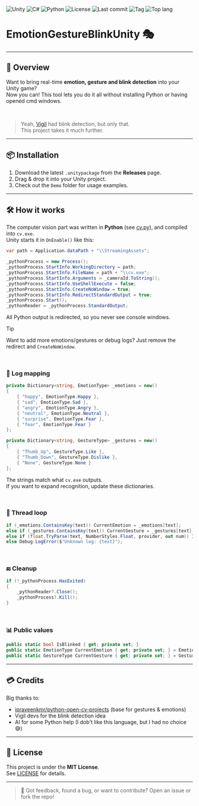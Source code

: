 ![Unity](https://img.shields.io/badge/Unity-unity?logo=Unity&color=%23000000)
![C#](https://img.shields.io/badge/C%23-%23512BD4?logo=.NET)
![Python](https://img.shields.io/badge/Python-3776AB?logo=Python&logoColor=%23ffffff&labelColor=%233776AB)
![License](https://img.shields.io/github/license/HardCodeDev777/EmotionGestureBlinkUnity?color=%2305991d)
![Last commit](https://img.shields.io/github/last-commit/HardCodeDev777/EmotionGestureBlinkUnity?color=%2305991d)
![Tag](https://img.shields.io/github/v/tag/HardCodeDev777/EmotionGestureBlinkUnity)
![Top lang](https://img.shields.io/github/languages/top/HardCodeDev777/EmotionGestureBlinkUnity)

# EmotionGestureBlinkUnity 🎭

---

## 🚀 Overview

Want to bring real-time **emotion, gesture and blink detection** into your Unity game?  
Now you can! This tool lets you do it all without installing Python or having opened cmd windows.

&nbsp;

> Yeah, [Vigil](https://store.steampowered.com/app/3817090) had blink detection, but only that.  
> This project takes it much further.

---

## 📦 Installation

1. Download the latest `.unitypackage` from the **Releases** page.  
2. Drag & drop it into your Unity project.  
3. Check out the `Demo` folder for usage examples.

---

## 🛠️ How it works

The computer vision part was written in **Python** (see [cv.py](<src/Computer Vision/cv.py>)), and compiled into `cv.exe`.  
Unity starts it in `OnEnable()` like this:

```csharp
var path = Application.dataPath + "\\StreamingAssets";

_pythonProcess = new Process();
_pythonProcess.StartInfo.WorkingDirectory = path;
_pythonProcess.StartInfo.FileName = path + "\\cv.exe";
_pythonProcess.StartInfo.Arguments = _cameraId.ToString();
_pythonProcess.StartInfo.UseShellExecute = false;
_pythonProcess.StartInfo.CreateNoWindow = true;
_pythonProcess.StartInfo.RedirectStandardOutput = true;
_pythonProcess.Start();
_pythonReader = _pythonProcess.StandardOutput;
```

All Python output is redirected, so you never see console windows.

> [!TIP]  
> Want to add more emotions/gestures or debug logs? Just remove the redirect and `CreateNoWindow`.

&nbsp;

### 🔑 Log mapping

```csharp
private Dictionary<string, EmotionType> _emotions = new()
{
    { "happy", EmotionType.Happy },
    { "sad", EmotionType.Sad },
    { "angry", EmotionType.Angry },
    { "neutral", EmotionType.Neutral },
    { "surprise", EmotionType.Fear },
    { "fear", EmotionType.Fear }
};

private Dictionary<string, GestureType> _gestures = new()
{
    { "Thumb_Up", GestureType.Like },
    { "Thumb_Down", GestureType.Dislike },
    { "None", GestureType.None }
};
```

The strings match what `cv.exe` outputs.  
If you want to expand recognition, update these dictionaries.

&nbsp;

### 🔄 Thread loop

```csharp
if (_emotions.ContainsKey(text)) CurrentEmotion = _emotions[text];
else if (_gestures.ContainsKey(text)) CurrentGesture = _gestures[text];
else if (float.TryParse(text, NumberStyles.Float, provider, out num)) IsBlinked = num > _blinkingThreashold;
else Debug.LogError($"Unknown log: {text}");
```

&nbsp;

### 🔚 Cleanup

```csharp
if (!_pythonProcess.HasExited)
{
    _pythonReader?.Close();
    _pythonProcess?.Kill();
}
```

&nbsp;

### 📊 Public values

```csharp
public static bool IsBlinked { get; private set; }
public static EmotionType CurrentEmotion { get; private set; } = EmotionType.Neutral;
public static GestureType CurrentGesture { get; private set; } = GestureType.None;
```

---

## 💳 Credits

Big thanks to:  
- [ipraveenkmr/python-open-cv-projects](https://github.com/ipraveenkmr/python-open-cv-projects) (base for gestures & emotions)  
- Vigil devs for the blink detection idea  
- AI for some Python help (I dob't like this language, but I had no choice😅)

---

## 📄 License

This project is under the **MIT License**.  
See [LICENSE](LICENSE) for details.

---

> 💬 Got feedback, found a bug, or want to contribute? Open an issue or fork the repo!
